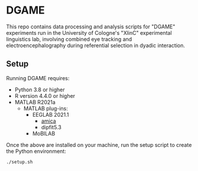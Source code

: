# DGAME
This repo contains data processing and analysis scripts for "DGAME" experiments run in the University of Cologne's "XlinC" experimental linguistics lab, involving combined eye tracking and electroencephalography during referential selection in dyadic interaction.

## Setup
Running DGAME requires:
- Python 3.8 or higher
- R version 4.4.0 or higher
- MATLAB R2021a
    - MATLAB plug-ins:
        - EEGLAB 2021.1
            - [amica](https://sccn.ucsd.edu/~jason/amica_web.html)
            - dipfit5.3
        - MoBILAB

Once the above are installed on your machine, run the setup script to create the Python environment:
```
./setup.sh
```

